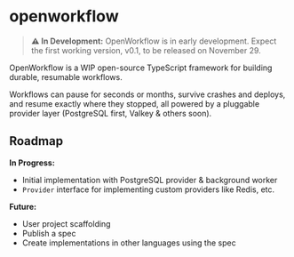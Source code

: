 # openworkflow

> **⚠️ In Development:** OpenWorkflow is in early development. Expect the first working version, v0.1, to be released on November 29.

OpenWorkflow is a WIP open-source TypeScript framework for building durable, resumable workflows.

Workflows can pause for seconds or months, survive crashes and deploys, and resume exactly where they stopped, all powered by a pluggable provider layer (PostgreSQL first, Valkey & others soon).

## Roadmap

**In Progress:**

- Initial implementation with PostgreSQL provider & background worker
- `Provider` interface for implementing custom providers like Redis, etc.

**Future:**

- User project scaffolding
- Publish a spec
- Create implementations in other languages using the spec
